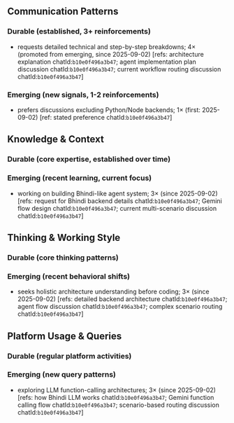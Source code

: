 ## Communication Patterns
### Durable (established, 3+ reinforcements)
- requests detailed technical and step-by-step breakdowns; 4× (promoted from emerging, since 2025-09-02) [refs: architecture explanation chatId:`b10e0f496a3b47`; agent implementation plan discussion chatId:`b10e0f496a3b47`; current workflow routing discussion chatId:`b10e0f496a3b47`]

### Emerging (new signals, 1-2 reinforcements)
- prefers discussions excluding Python/Node backends; 1× (first: 2025-09-02) [ref: stated preference chatId:`b10e0f496a3b47`]

## Knowledge & Context
### Durable (core expertise, established over time)

### Emerging (recent learning, current focus)
- working on building Bhindi-like agent system; 3× (since 2025-09-02) [refs: request for Bhindi backend details chatId:`b10e0f496a3b47`; Gemini flow design chatId:`b10e0f496a3b47`; current multi-scenario discussion chatId:`b10e0f496a3b47`]

## Thinking & Working Style
### Durable (core thinking patterns)

### Emerging (recent behavioral shifts)
- seeks holistic architecture understanding before coding; 3× (since 2025-09-02) [refs: detailed backend architecture chatId:`b10e0f496a3b47`; agent flow discussion chatId:`b10e0f496a3b47`; complex scenario routing chatId:`b10e0f496a3b47`]

## Platform Usage & Queries
### Durable (regular platform activities)

### Emerging (new query patterns)
- exploring LLM function-calling architectures; 3× (since 2025-09-02) [refs: how Bhindi LLM works chatId:`b10e0f496a3b47`; Gemini function calling flow chatId:`b10e0f496a3b47`; scenario-based routing discussion chatId:`b10e0f496a3b47`]